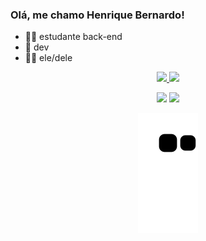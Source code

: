 ### Olá, me chamo Henrique Bernardo!
- 👨‍🎓 estudante back-end 
- 👀 dev
- 💁‍♂️ ele/dele

<div align="center"> <a href="https://github.com/Henrique-Bernardo"> <img height="180em" src="https://github-readme-stats.vercel.app/api?username=Henrique-Bernardo&show_icons=true&theme=dracula&include_all_commits=true&count_private=true"/>
<img height="180em" src="https://github-readme-stats.vercel.app/api/top-langs/?username=Henrique-Bernardo&layout=compact&langs_count=7&theme=dracula"/>

<a href="https://instagram.com/1herique.b?igshid=YmMyMTA2M2Y=" target="_blank"><img src="https://img.shields.io/badge/-Instagram-%23E4405F?style=for-the-badge&logo=instagram&logoColor=white" target="_blank"></a>
<a href = "mailto:henriquebern123@gmail.com"><img src="https://img.shields.io/badge/-Gmail-%23333?style=for-the-badge&logo=gmail&logoColor=white" destino ="_blank"></a>

![ Animação de cobra ](https://github.com/rafaballerini/rafaballerini/blob/output/github-contribution-grid-snake.svg) </div>
